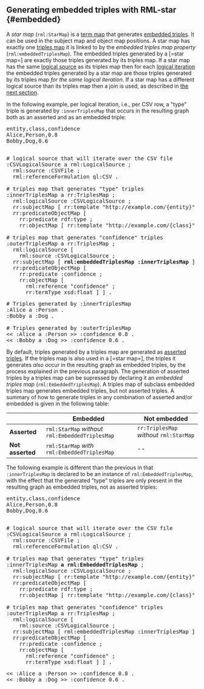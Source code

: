 ## Generating embedded triples with RML-star {#embedded}

A <dfn>star map</dfn> (`rml:StarMap`) is a [term map](https://rml.io/specs/rml/#term-map) that generates [embedded triples](https://w3c.github.io/rdf-star/cg-spec/2021-04-13.html#dfn-embedded).
It can be used in the subject map and object map positions.
A star map has exactly one [triples map](https://rml.io/specs/rml/#triples-map) it is linked to by the <dfn>embedded triples map property</dfn> (`rml:embeddedTriplesMap`). 
The embedded triples generated by a [=star map=] are exactly those triples generated by its triples map.
If a star map has the same [logical source](https://rml.io/specs/rml/#logical-source) as its triples map then for each [logical iteration](https://rml.io/specs/rml/#iterator) the embedded triples generated by a star map are those triples generated by its triples map *for the same logical iteration*.
If a star map has a different logical source than its triples map then a join is used, as described in [the next section](#join).

In the following example, per logical iteration, i.e., per CSV row, a "type" triple is generated by `:innerTriplesMap` that occurs 
in the resulting graph both as an asserted and as an embedded triple: 

<pre class="ex-input">
entity,class,confidence
Alice,Person,0.8
Bobby,Dog,0.6
</pre>

<pre class="ex-mapping nohighlight"><!-- nohighlight because otherwise the bolding is lost and we don't use highlighting anyway-->
# logical source that will iterate over the CSV file
:CSVLogicalSource a rml:LogicalSource ;
  rml:source :CSVFile ;
  rml:referenceFormulation ql:CSV .

# triples map that generates "type" triples
:innerTriplesMap a rr:TriplesMap ;
  rml:logicalSource :CSVLogicalSource ;
  rr:subjectMap [ rr:template "http://example.com/{entity}" ] ;
  rr:predicateObjectMap [
    rr:predicate rdf:type ;
    rr:objectMap [ rr:template "http://example.com/{class}" ] ] .
    
# triples map that generates "confidence" triples
:outerTriplesMap a rr:TriplesMap ;
  rml:logicalSource [ 
    rml:source :CSVLogicalSource ;
  rr:subjectMap [ <b>rml:embeddedTriplesMap :innerTriplesMap</b> ] ;
  rr:predicateObjectMap [
    rr:predicate :confidence ;
    rr:objectMap [ 
      rml:reference "confidence" ;
      rr:termType xsd:float ] ] .
</pre>

<pre class="ex-output">
# Triples generated by :innerTriplesMap
:Alice a :Person .
:Bobby a :Dog .

# Triples generated by :outerTriplesMap
<< :Alice a :Person >> :confidence 0.8 .
<< :Bobby a :Dog >> :confidence 0.6 .
</pre>

By default, triples generated by a triples map are generated as [asserted triples](https://w3c.github.io/rdf-star/cg-spec/2021-04-13.html#dfn-asserted).
If the triples map is also used in a [=star map=], the triples it generates *also* occur in the resulting graph as embedded triples, by the process explained in the previous paragraph.
The generation of asserted triples by a triples map can be supressed by declaring it an <dfn>embedded triples map</dfn> (`rml:EmbeddedTriplesMap`).
A triples map of subclass embedded triples map generates embedded triples, but not asserted triples.
A summary of how to generate triples in any combination of asserted and/or embedded is given in the following table:

<nop>| Embedded | Not embedded
-|-|-
**Asserted**|`rml:StarMap` *without* `rml:EmbeddedTriplesMap`| `rr:TriplesMap` *without* `rml:StarMap`
**Not asserted**| `rml:StarMap` *with* `rml:EmbeddedTriplesMap`|  --


The following example is different than the previous in that `:innerTriplesMap` is declared to be an instance of `rml:EmbeddedTriplesMap`, with the effect that the generated "type" triples are only present in the resulting graph as embedded triples, not as asserted triples:

<pre class="ex-input">
entity,class,confidence
Alice,Person,0.8
Bobby,Dog,0.6
</pre>

<pre class="ex-mapping nohighlight"><!-- nohighlight because otherwise the bolding is lost and we don't use highlighting anyway-->
# logical source that will iterate over the CSV file
:CSVLogicalSource a rml:LogicalSource ;
  rml:source :CSVFile ;
  rml:referenceFormulation ql:CSV .

# triples map that generates "type" triples
:innerTriplesMap <b>a rml:EmbeddedTriplesMap</b> ;
  rml:logicalSource :CSVLogicalSource ;
  rr:subjectMap [ rr:template "http://example.com/{entity}" ] ;
  rr:predicateObjectMap [
    rr:predicate rdf:type ;
    rr:objectMap [ rr:template "http://example.com/{class}" ] ] .
    
# triples map that generates "confidence" triples
:outerTriplesMap a rr:TriplesMap ;
  rml:logicalSource [ 
    rml:source :CSVLogicalSource ;
  rr:subjectMap [ rml:embeddedTriplesMap :innerTriplesMap ] ;
  rr:predicateObjectMap [
    rr:predicate :confidence ;
    rr:objectMap [ 
      rml:reference "confidence" ;
      rr:termType xsd:float ] ] .
</pre>

<pre class="ex-output">
<< :Alice a :Person >> :confidence 0.8 .
<< :Bobby a :Dog >> :confidence 0.6 .
</pre>